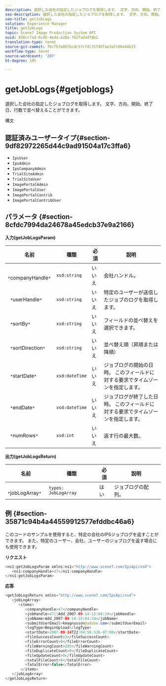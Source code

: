 ```yaml
---
description: 選択した会社の指定したジョブログを取得します。 文字、方向、開始、終了日、行数で並べ替えることができます。
seo-description: 選択した会社の指定したジョブログを取得します。 文字、方向、開始、終了日、行数で並べ替えることができます。
seo-title: getJobLogs
solution: Experience Manager
title: getJobLogs
topic: Scene7 Image Production System API
uuid: 850ccfad-6cdb-4eda-a20a-762fadadf8b2
translation-type: tm+mt
source-git-commit: 7bc7b3a86fbcdc57cfdc31745fae3afc06e44b15
workflow-type: tm+mt
source-wordcount: '207'
ht-degree: 10%

---
```



# getJobLogs{#getjoblogs}

選択した会社の指定したジョブログを取得します。 文字、方向、開始、終了日、行数で並べ替えることができます。

構文

## 認証済みユーザータイプ{#section-9df82972265d44c9ad91504a17c3ffa6}

* `IpsUser`
* `IpsAdmin`
* `IpsCompanyAdmin`
* `TrialSiteAdmin`
* `TrialSiteUser`
* `ImagePortalAdmin`
* `ImagePortalUser`
* `ImagePortalContrib`
* `ImagePortalContribUser`

## パラメータ {#section-8cfdc7994da24678a45edcb37e9a2166}

**入力(getJobLogsParam)**

| 名前 | 種類 | 必須 | 説明 |
|---|---|---|---|
| ` *`companyHandle`*` | `xsd:string` | いいえ | 会社ハンドル。 |
| ` *`userHandle`*` | `xsd:string` | いいえ | 特定のユーザーが送信したジョブのログを取得します。 |
| ` *`sortBy`*` | `xsd:string` | いいえ | フィールドの並べ替えを選択できます。 |
| ` *`sortDirection`*` | `xsd:string` | いいえ | 並べ替え順（昇順または降順） |
| ` *`startDate`*` | `xsd:dateTime` | いいえ | ジョブログの開始の日時。 このフィールドに対する要求でタイムゾーンを指定します。 |
| ` *`endDate`*` | `xsd:dateTime` | いいえ | ジョブログが終了した日時。 このフィールドに対する要求でタイムゾーンを指定します。 |
| ` *`numRows`*` | `xsd:int` | いいえ | 返す行の最大数。 |

**出力(getJobLogsReturn)**

| 名前 | 種類 | 必須 | 説明 |
|---|---|---|---|
| ` *`jobLogArray`*` | `types: JobLogArray` | はい | ジョブログの配列。 |

## 例 {#section-35871c94b4a44559912577efddbc46a6}

このコードのサンプルを使用すると、特定の会社のIPSジョブログを返すことができます。 また、特定のユーザー、会社、ユーザーのジョブログを返す場合にも使用できます。

**リクエスト**

```java
<ns1:getJobLogsParam xmlns:ns1="http://www.scene7.com/IpsApi/xsd">
   <ns1:companyHandle>47</ns1:companyHandle>
</ns1:getJobLogsParam>
```

**応答**

```java
<getJobLogsReturn xmlns="http://www.scene7.com/IpsApi/xsd">
   <jobLogArray>
      <items>
         <companyHandle>47</companyHandle>
         <jobHandle>47||Add_2007-09-14-15:04:34</jobHandle>
         <jobName>Add_2007-09-14-15:04:34</jobName>
         <submitUserEmail>kmagnusson@adobe.com</submitUserEmail>
         <logType>BeginUpload</logType>
         <startDate>2007-09-14T22:04:58.536-07:00</startDate>
         <fileSuccessCount>2</fileSuccessCount>
         <fileErrorCount>0</fileErrorCount>
         <fileWarningCount>205</fileWarningCount>
         <fileDuplicateCount>0</fileDuplicateCount>
         <fileUpdateCount>0</fileUpdateCount>
         <totalFileCount>0</totalFileCount>
         <fatalError>false</fatalError>
       </items>
   </jobLogArray>
</getJobLogsReturn>
```

